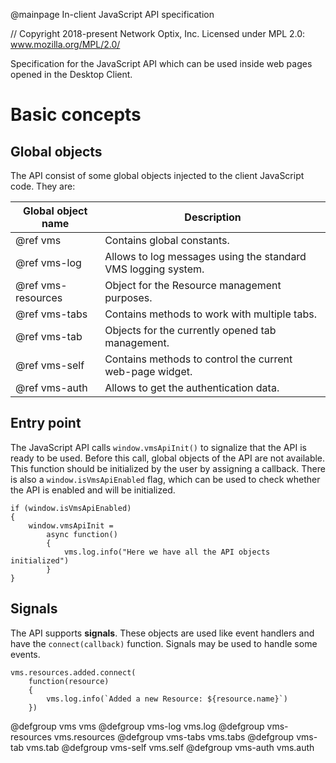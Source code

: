 @mainpage In-client JavaScript API specification

// Copyright 2018-present Network Optix, Inc. Licensed under MPL 2.0: www.mozilla.org/MPL/2.0/

Specification for the JavaScript API which can be used inside web pages opened in the Desktop
Client.

# Basic concepts

## Global objects

The API consist of some global objects injected to the client JavaScript code. They are:

| Global object name | Description                                                   |
| ------------------ | ------------------------------------------------------------- |
| @ref vms           | Contains global constants.                                    |
| @ref vms-log       | Allows to log messages using the standard VMS logging system. |
| @ref vms-resources | Object for the Resource management purposes.                  |
| @ref vms-tabs      | Contains methods to work with multiple tabs.                  |
| @ref vms-tab       | Objects for the currently opened tab management.              |
| @ref vms-self      | Contains methods to control the current web-page widget.      |
| @ref vms-auth      | Allows to get the authentication data.                        |

## Entry point

The JavaScript API calls `window.vmsApiInit()` to signalize that the API is ready to be used.
Before this call, global objects of the API are not available. This function should be initialized
by the user by assigning a callback. There is also a `window.isVmsApiEnabled` flag, which can be
used to check whether the API is enabled and will be initialized.

    if (window.isVmsApiEnabled)
    {
        window.vmsApiInit =
            async function()
            {
                vms.log.info("Here we have all the API objects initialized")
            }
    }

## Signals

The API supports **signals**. These objects are used like event handlers and have the
`connect(callback)` function. Signals may be used to handle some events.

    vms.resources.added.connect(
        function(resource)
        {
            vms.log.info(`Added a new Resource: ${resource.name}`)
        })

@defgroup vms vms
@defgroup vms-log vms.log
@defgroup vms-resources vms.resources
@defgroup vms-tabs vms.tabs
@defgroup vms-tab vms.tab
@defgroup vms-self vms.self
@defgroup vms-auth vms.auth
